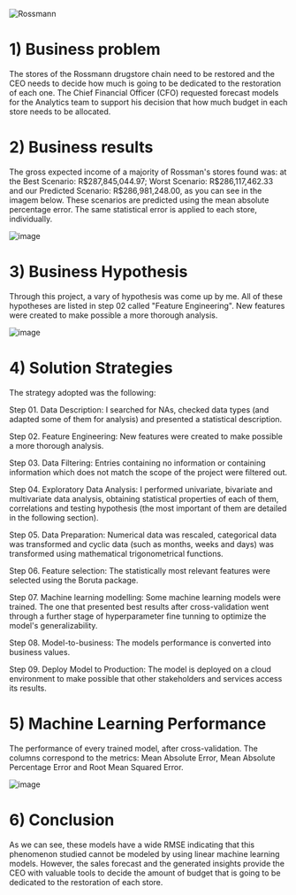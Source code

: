 ![Rossmann](https://user-images.githubusercontent.com/81034654/120236058-cb01a200-c231-11eb-8c27-48e46658765a.jpg)

<h1> 1) Business problem </h1>
The stores of the Rossmann drugstore chain need to be restored and the CEO needs to decide how much is going to be dedicated to the restoration of each one. The Chief Financial Officer (CFO) requested forecast models for the Analytics team to support his decision that how much budget in each store needs to be allocated.


<h1> 2) Business results </h1>
The gross expected income of a majority of Rossman's stores found was: at the Best Scenario:  R$287,845,044.97; Worst Scenario: R$286,117,462.33 and our Predicted Scenario:  R$286,981,248.00, as you can see in the imagem below. These scenarios are predicted using the mean absolute percentage error.  The same statistical error is applied to each store, individually. 

![image](https://user-images.githubusercontent.com/81034654/120239574-f639c080-c234-11eb-964d-1e30c76c20fa.png)

<h1> 3) Business Hypothesis </h1>
  Through this project, a vary of hypothesis was come up by me. All of these hypotheses are listed in step 02 called "Feature Engineering". New features were created to make     possible a more thorough analysis.

  
  ![image](https://user-images.githubusercontent.com/81034654/120240202-5f6e0380-c236-11eb-904d-2f636f95dad5.png)
  
  
<h1> 4) Solution Strategies </h1>

The strategy adopted was the following:

 Step 01. Data Description: I searched for NAs, checked data types (and adapted some of them for analysis) and presented a statistical description.

Step 02. Feature Engineering: New features were created to make possible a more thorough analysis.

Step 03. Data Filtering: Entries containing no information or containing information which does not match the scope of the project were filtered out.

Step 04. Exploratory Data Analysis: I performed univariate, bivariate and multivariate data analysis, obtaining statistical properties of each of them, correlations and testing hypothesis (the most important of them are detailed in the following section).

Step 05. Data Preparation: Numerical data was rescaled, categorical data was transformed and cyclic data (such as months, weeks and days) was transformed using mathematical trigonometrical functions.

Step 06. Feature selection: The statistically most relevant features were selected using the Boruta package.

Step 07. Machine learning modelling: Some machine learning models were trained. The one that presented best results after cross-validation went through a further stage of hyperparameter fine tunning to optimize the model's generalizability.

Step 08. Model-to-business: The models performance is converted into business values.

Step 09. Deploy Model to Production: The model is deployed on a cloud environment to make possible that other stakeholders and services access its results.


<h1> 5) Machine Learning Performance </h1>
The performance of every trained model, after cross-validation. The columns correspond to the metrics: Mean Absolute Error, Mean Absolute Percentage Error and Root Mean Squared Error.


![image](https://user-images.githubusercontent.com/81034654/120242497-5e8ba080-c23b-11eb-93ea-4c14cd77487b.png)


<h1> 6) Conclusion </h1>

  As we can see, these models have a wide RMSE indicating that this phenomenon studied cannot be modeled by using linear machine learning models. However, the sales forecast and the generated insights provide the CEO with valuable tools to decide the amount of budget that is going to be dedicated to the restoration of each store.
  
  
  

